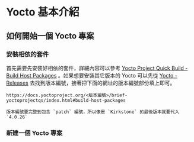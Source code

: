 # Yocto 基本介紹

## 如何開始一個 Yocto 專案

### 安裝相依的套件

首先需要先安裝好相依的套件，詳細內容可以參考
[Yocto Project Quick Build - Build Host Packages](https://docs.yoctoproject.org/brief-yoctoprojectqs/index.html#build-host-packages) 。如果想要安裝其它版本的 Yocto 可以先從 [Yocto - Releases](https://www.yoctoproject.org/development/releases/) 去找到版本編號，接著把下面的網址的版本編號部份填上即可。

```{note}
https://docs.yoctoproject.org/<版本編號>/brief-yoctoprojectqs/index.html#build-host-packages

版本編號要完整到包含 `patch` 編號，所以像是 `Kirkstone` 的最後版本就要代入 `4.0.26`
```

### 新建一個 Yocto 專案
